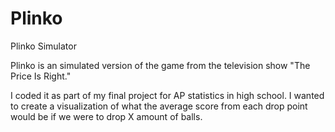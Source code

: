 # Plinko
Plinko Simulator

Plinko is an simulated version of the game from the television show "The Price Is Right."

I coded it as part of my final project for AP statistics in high school.  I wanted to create a visualization of what the average score from each drop point would be if we were to drop X amount of balls.
